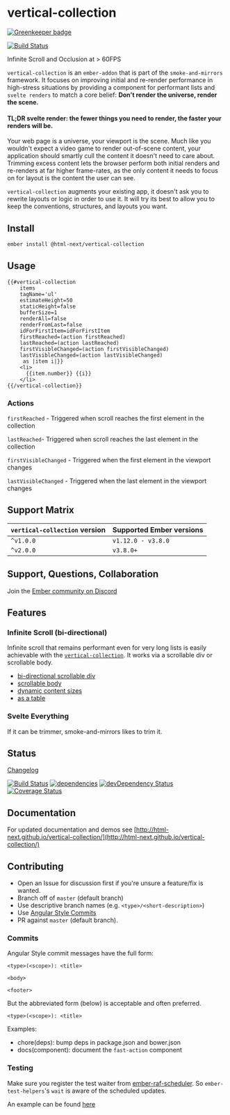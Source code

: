 # vertical-collection

[![Greenkeeper badge](https://badges.greenkeeper.io/html-next/vertical-collection.svg)](https://greenkeeper.io/)

[![Build Status](https://travis-ci.org/html-next/vertical-collection.svg)](https://travis-ci.org/html-next/vertical-collection)

Infinite Scroll and Occlusion at > 60FPS

`vertical-collection` is an `ember-addon` that is part of the `smoke-and-mirrors` framework. It
focuses on improving initial and re-render performance in high-stress situations by providing a
component for performant lists and `svelte renders` to match a core belief:
**Don't render the universe, render the scene.**

#### TL;DR svelte render: the fewer things you need to render, the faster your renders will be.

Your web page is a universe, your viewport is the scene. Much like you wouldn't expect a video game to render
out-of-scene content, your application should smartly cull the content it doesn't need to care about. Trimming
excess content lets the browser perform both initial renders and re-renders at far higher frame-rates, as the only
content it needs to focus on for layout is the content the user can see.

`vertical-collection` augments your existing app, it doesn't ask you to rewrite layouts or logic in order to use it.
It will try its best to allow you to keep the conventions, structures, and layouts you want.

## Install

```bash
ember install @html-next/vertical-collection
```

## Usage

```htmlbars
{{#vertical-collection
    items
    tagName='ul'
    estimateHeight=50
    staticHeight=false
    bufferSize=1
    renderAll=false
    renderFromLast=false
    idForFirstItem=idForFirstItem
    firstReached=(action firstReached)
    lastReached=(action lastReached)
    firstVisibleChanged=(action firstVisibleChanged)
    lastVisibleChanged=(action lastVisibleChanged)
     as |item i|}}
    <li>
      {{item.number}} {{i}}
    </li>
{{/vertical-collection}}
```

### Actions

`firstReached` - Triggered when scroll reaches the first element in the collection

`lastReached`- Triggered when scroll reaches the last element in the collection

`firstVisibleChanged` - Triggered when the first element in the viewport changes

`lastVisibleChanged` - Triggered when the last element in the viewport changes

## Support Matrix

| `vertical-collection` version | Supported Ember versions |
| ----------------------------- | ------------------------ |
| `^v1.0.0`                     | `v1.12.0 - v3.8.0`       |
| `^v2.0.0`                     | `v3.8.0+`                |

## Support, Questions, Collaboration

Join the [Ember community on Discord](https://discord.gg/zT3asNS)

## Features

### Infinite Scroll (bi-directional)

Infinite scroll that remains performant even for very long lists is easily achievable
with the [`vertical-collection`](http://html-next.github.io/vertical-collection/#/settings).
It works via a scrollable div or scrollable body.

- [bi-directional scrollable div](http://html-next.github.io/vertical-collection/#/examples/infinite-scroll)
- [scrollable body](http://html-next.github.io/vertical-collection/#/examples/scrollable-body)
- [dynamic content sizes](http://html-next.github.io/vertical-collection/#/examples/flexible-layout)
- [as a table](http://html-next.github.io/vertical-collection/#/examples/dbmon)

### Svelte Everything

If it can be trimmer, smoke-and-mirrors likes to trim it.

## Status

[Changelog](./CHANGELOG.md)

[![Build Status](https://travis-ci.org/html-next/vertical-collection.svg)](https://travis-ci.org/html-next/vertical-collection)
[![dependencies](https://david-dm.org/html-next/vertical-collection.svg)](https://david-dm.org/html-next/vertical-collection)
[![devDependency Status](https://david-dm.org/html-next/vertical-collection/dev-status.svg)](https://david-dm.org/html-next/vertical-collection#info=devDependencies)
[![Coverage Status](https://coveralls.io/repos/html-next/vertical-collection/badge.svg?branch=master&service=github)](https://coveralls.io/github/html-next/vertical-collection?branch=master)

## Documentation

For updated documentation and demos see [http://html-next.github.io/vertical-collection/](http://html-next.github.io/vertical-collection/)

## Contributing

- Open an Issue for discussion first if you're unsure a feature/fix is wanted.
- Branch off of `master` (default branch)
- Use descriptive branch names (e.g. `<type>/<short-description>`)
- Use [Angular Style Commits](https://github.com/angular/angular.js/blob/v1.4.8/CONTRIBUTING.md#commit)
- PR against `master` (default branch).

### Commits

Angular Style commit messages have the full form:

```
<type>(<scope>): <title>

<body>

<footer>
```

But the abbreviated form (below) is acceptable and often preferred.

```
<type>(<scope>): <title>
```

Examples:

- chore(deps): bump deps in package.json and bower.json
- docs(component): document the `fast-action` component

### Testing

Make sure you register the test waiter from [ember-raf-scheduler](https://github.com/html-next/ember-raf-scheduler). So `ember-test-helpers`'s `wait` is aware of the scheduled updates.

An example can be found [here](https://github.com/html-next/vertical-collection/blob/master/tests/test-helper.js#L2)
